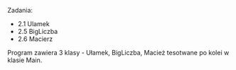 Zadania:

- 2.1 Ulamek
- 2.5 BigLiczba
- 2.6 Macierz

Program zawiera 3 klasy - Ułamek, BigLiczba, Macież tesotwane po kolei w klasie Main.
